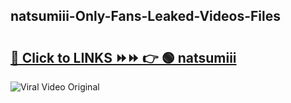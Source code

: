 
 ## natsumiii-Only-Fans-Leaked-Videos-Files

# <h2><a href="https://mediaupload.pro?natsumiii">🔗 Click to LINKS ⏩⏩ 👉 🟢 natsumiii </a></h2>

<a href="https://mediaupload.pro?natsumiii" rel="nofollow" data-target="animated-image.originalLink"><img src="https://i.ibb.co.com/xMMVF88/686577567.gif" alt="Viral Video Original" style="max-width: 100%; display: inline-block;" data-target="animated-image.originalImage"></a>